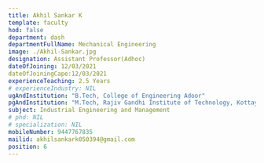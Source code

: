 ```yaml
---
title: Akhil Sankar K
template: faculty
hod: false
department: dash
departmentFullName: Mechanical Engineering
image: ./Akhil-Sankar.jpg
designation: Assistant Professor(Adhoc)
dateOfJoining: 12/03/2021
dateOfJoiningCape:12/03/2021 
experienceTeaching: 2.5 Years
# experienceIndustry: NIL
ugAndInstitution: "B.Tech, College of Engineering Adoor"
pgAndInstitution: "M.Tech, Rajiv Gandhi Institute of Technology, Kottayam"
subject: Industrial Engineering and Management
# phd: NIL
# specialization: NIL
mobileNumber: 9447767835
mailid: akhilsankark050394@gmail.com
position: 6
---
```


